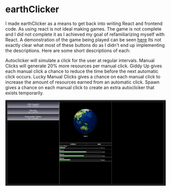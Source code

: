 # earthClicker

I made earthClicker as a means to get back into writing React and frontend code. As using react is not ideal making games. The game is not complete and I did not complete it as I achieved my goal of refamiliarizing myself with React.
A demonstration of the game being played can be seen [here](https://streamable.com/jdff57)
Its not exactly clear what most of these buttons do as I didn't end up implementing the descriptions. Here are some short descriptions of each:

Autoclicker will simulate a click for the user at regular intervals.
Manual Clicks will generate 20% more resources per manual click.
Giddy Up gives each manual click a chance to reduce the time before the next automatic click occurs.
Lucky Manual Clicks gives a chance on each manual click to increase the amount of resources earned from an automatic click.
Spawn gives a chance on each manual click to create an extra autoclicker that exists temporarily.

![alt text](https://github.com/NickMakeThing/earthClicker/blob/main/preview.png)
